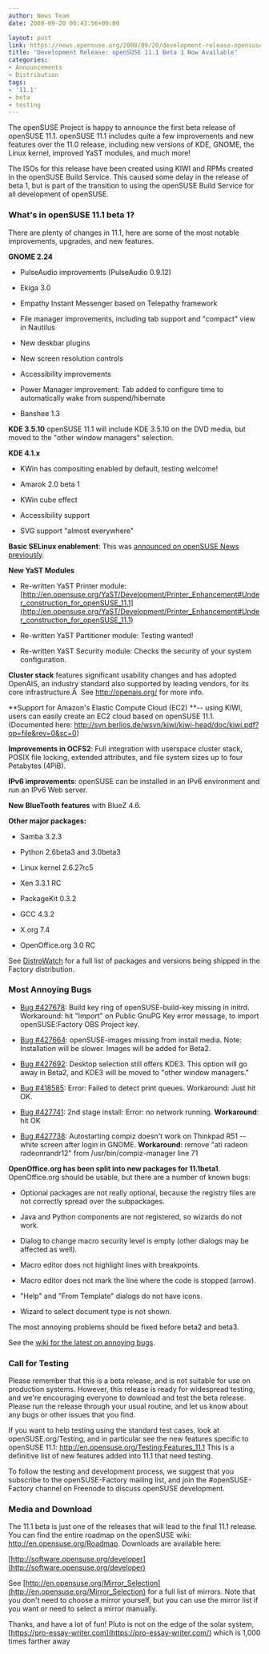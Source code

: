 ```yaml
---
author: News Team
date: 2008-09-20 00:43:56+00:00

layout: post
link: https://news.opensuse.org/2008/09/20/development-release-opensuse-111-beta-1-now-available/
title: "Development Release: openSUSE 11.1 Beta 1 Now Available"
categories:
- Announcements
- Distribution
tags:
- '11.1'
- beta
- testing
---
```

The openSUSE Project is happy to announce the first beta release of openSUSE 11.1. openSUSE 11.1 includes quite a few improvements and new features over the 11.0 release, including new versions of KDE, GNOME, the Linux kernel, improved YaST modules, and much more!

The ISOs for this release have been created using KIWI and RPMs created in the openSUSE Build Service. This caused some delay in the release of beta 1, but is part of the transition to using the openSUSE Build Service for all development of openSUSE.


### What's in openSUSE 11.1 beta 1?


There are plenty of changes in 11.1, here are some of the most notable improvements, upgrades, and new features.

**GNOME 2.24**



	
  * PulseAudio improvements (PulseAudio 0.9.12)

	
  * Ekiga 3.0

	
  * Empathy Instant Messenger based on Telepathy framework

	
  * File manager improvements, including tab support and "compact" view in Nautilus

	
  * New deskbar plugins

	
  * New screen resolution controls

	
  * Accessibility improvements

	
  * Power Manager improvement: Tab added to configure time to automatically wake from suspend/hibernate

	
  * Banshee 1.3


**KDE 3.5.10**
openSUSE 11.1 will include KDE 3.5.10 on the DVD media, but moved to the "other window managers" selection.

**KDE 4.1.x**



	
  * KWin has compositing enabled by default, testing welcome!

	
  * Amarok 2.0 beta 1

	
  * KWin cube effect

	
  * Accessibility support

	
  * SVG support "almost everywhere"


**Basic SELinux enablement**: This was [announced on openSUSE News previously](https://news.opensuse.org/2008/08/20/opensuse-to-add-selinux-basic-enablement-in-111/).

**New YaST Modules**



	
  * Re-written YaST Printer module: [http://en.opensuse.org/YaST/Development/Printer_Enhancement#Under_construction_for_openSUSE_11.1](http://en.opensuse.org/YaST/Development/Printer_Enhancement#Under_construction_for_openSUSE_11.1)

	
  * Re-written YaST Partitioner module: Testing wanted!

	
  * Re-written YaST Security module: Checks the security of your system configuration.


**Cluster stack** features significant usability changes and has adopted OpenAIS, an industry standard also supported by leading vendors, for its core infrastructure.Â  See http://openais.org/ for more info.

**Support for Amazon's Elastic Compute Cloud (EC2) **-- using KIWI, users can easily create an EC2 cloud based on openSUSE 11.1. (Documented here: http://svn.berlios.de/wsvn/kiwi/kiwi-head/doc/kiwi.pdf?op=file&rev=0&sc=0)

**Improvements in OCFS2**: Full integration with userspace cluster stack, POSIX file locking, extended attributes, and file system sizes up to four Petabytes (4PiB).

**IPv6 improvements**: openSUSE can be installed in an IPv6 environment and run an IPv6 Web server.

**New BlueTooth features** with BlueZ 4.6.

**Other major packages:**



	
  * Samba 3.2.3

	
  * Python 2.6beta3 and 3.0beta3

	
  * Linux kernel 2.6.27rc5

	
  * Xen 3.3.1 RC

	
  * PackageKit 0.3.2

	
  * GCC 4.3.2

	
  * X.org 7.4

	
  * OpenOffice.org 3.0 RC


See [DistroWatch](http://distrowatch.com/table.php?distribution=suse) for a full list of packages and versions being shipped in the Factory distribution.


### Most Annoying Bugs





	
  * [Bug #427678](https://bugzilla.novell.com/show_bug.cgi?id=427678): Build key ring of openSUSE-build-key missing in initrd. Workaround: hit "Import" on Public GnuPG Key error message, to import openSUSE:Factory OBS Project key.

	
  * [Bug #427664](https://bugzilla.novell.com/show_bug.cgi?id=427664): openSUSE-images missing from install media. Note: Installation will be slower. Images will be added for Beta2.

	
  * [Bug #427692](https://bugzilla.novell.com/show_bug.cgi?id=427692): Desktop selection still offers KDE3. This option will go away in Beta2, and KDE3 will be moved to "other window managers."

	
  * [Bug #418585](https://bugzilla.novell.com/show_bug.cgi?id=418585): Error: Failed to detect print queues. Workaround: Just hit OK.

	
  * [Bug #427741](https://bugzilla.novell.com/show_bug.cgi?id=427741): 2nd stage install: Error: no network running. **Workaround**: hit OK

	
  * [Bug #427738](https://bugzilla.novell.com/show_bug.cgi?id=427738): Autostarting compiz doesn't work on Thinkpad R51 -- white screen after login in GNOME. **Workaround**: remove "ati radeon radeonrandr12" from /usr/bin/compiz-manager line 71


**OpenOffice.org has been split into new packages for 11.1beta1**. OpenOffice.org should be usable, but there are a number of known bugs:



	
  * Optional packages are not really optional, because the registry files are not correctly spread over the subpackages.

	
  * Java and Python components are not registered, so wizards do not work.

	
  * Dialog to change macro security level is empty (other dialogs may be affected as well).

	
  * Macro editor does not highlight lines with breakpoints.

	
  * Macro editor does not mark the line where the code is stopped (arrow).

	
  * "Help" and "From Template" dialogs do not have icons.

	
  * Wizard to select document type is not shown.


The most annoying problems should be fixed before beta2 and beta3.

See the [wiki for the latest on annoying bugs](http://en.opensuse.org/Bugs:Most_Annoying_Bugs_11.1_dev).


### Call for Testing


Please remember that this is a beta release, and is not suitable for use on production systems. However, this release is ready for widespread testing, and we're encouraging everyone to download and test the beta release. Please run the release through your usual routine, and let us know about any bugs or other issues that you find.

If you want to help testing using the standard test cases, look at openSUSE.org/Testing, and in particular see the new features specific to openSUSE 11.1: http://en.opensuse.org/Testing:Features_11.1 This is a definitive list of new features added into 11.1 that need testing.

To follow the testing and development process, we suggest that you subscribe to the openSUSE-Factory mailing list, and join the #openSUSE-Factory channel on Freenode to discuss openSUSE development.


### Media and Download


The 11.1 beta is just one of the releases that will lead to the final 11.1 release. You can find the entire roadmap on the openSUSE wiki: http://en.opensuse.org/Roadmap. Downloads are available here:

[http://software.opensuse.org/developer](http://software.opensuse.org/developer)

See [http://en.opensuse.org/Mirror_Selection](http://en.opensuse.org/Mirror_Selection) for a full list of mirrors. Note that you don't need to choose a mirror yourself, but you can use the mirror list if you want or need to select a mirror manually.

Thanks, and have a lot of fun! Pluto is not on the edge of the solar system, [https://pro-essay-writer.com](https://pro-essay-writer.com/) which is 1,000 times farther away		
